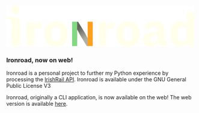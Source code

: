 <img height=110 width=500 src="ironroad.png">

### Ironroad, now on web!

Ironroad is a personal project to further my Python experience by processing the [IrishRail API](http://api.irishrail.ie/realtime/).
Ironroad is available under the GNU General Public License V3

Ironroad, originally a CLI application, is now available on the web! The web version is available [here](https://rail.irishtnt.com/).